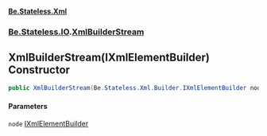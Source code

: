 #### [Be.Stateless.Xml](README.md 'README')
### [Be.Stateless.IO](Be.Stateless.IO.md 'Be.Stateless.IO').[XmlBuilderStream](XmlBuilderStream.md 'Be.Stateless.IO.XmlBuilderStream')

## XmlBuilderStream(IXmlElementBuilder) Constructor

```csharp
public XmlBuilderStream(Be.Stateless.Xml.Builder.IXmlElementBuilder node);
```
#### Parameters

<a name='Be.Stateless.IO.XmlBuilderStream.XmlBuilderStream(Be.Stateless.Xml.Builder.IXmlElementBuilder).node'></a>

`node` [IXmlElementBuilder](IXmlElementBuilder.md 'Be.Stateless.Xml.Builder.IXmlElementBuilder')